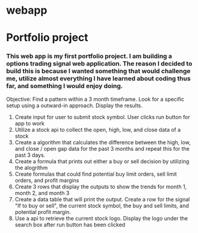 # webapp
<html>
 <h1>Portfolio project</h1>


<h3>This web app is my first portfolio project. I am building a options trading signal web application. The reason I decided to build this is because I wanted something that would challenge me, utilize almost everything I have learned about coding thus far, and something I would enjoy doing.</h3>



Objective: Find a pattern within a 3 month timeframe. Look for a specific setup using a outward-in approach. Display the results.
 
<ol>
 
  <li>Create input for user to submit stock symbol. User clicks run button for app to work</li>
  <li>Utilize a stock api to collect the open, high, low, and close data of a stock </li>
  <li>Create a algorithm that calculates the difference between the high, low, and close / open gap data for the past 3 months and repeat this for the past 3 days.</li>
  <li>Create a formula that prints out either a buy or sell decision by utilizing the alogrithm</li>
  <li>Create formulas that could find potential buy limit orders, sell limit orders, and profit margins </li>
  <li>Create 3 rows that display the outputs to show the trends for month 1, month 2, and month 3</li>
  <li>Create a data table that will print the output. Create a row for the signal "If to buy or sell", the current stock symbol, the buy and sell limits, and potential profit margin. </li>
  <li>Use a api to retrieve the current stock logo. Display the logo under the search box after run button has been clicked</li>

</ol>


</html>
